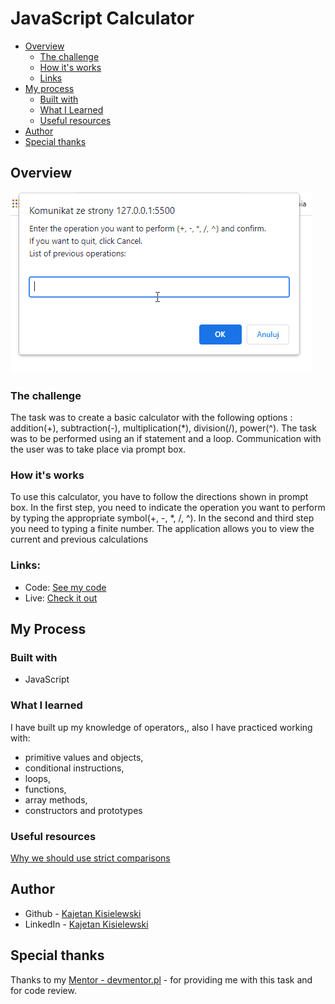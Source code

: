# JavaScript Calculator

- [Overview](#overview)
  - [The challenge](#the-challenge)
  - [How it's works](#how-it's-works)
  - [Links](#links)
- [My process](#my-process)
  - [Built with](#built-with)
  - [What I Learned](#what-i-learned)
  - [Useful resources](#useful-resources)
- [Author](#author)
- [Special thanks](#special-thanks)


## Overview

![](./assets/Animation.gif)

### The challenge

The task was to create a basic calculator with the following options : addition(+), subtraction(-), multiplication(*), division(/), power(^).
The task was to be performed using an if statement and a loop.
Communication with the user was to take place via prompt box.

### How it's works

To use this calculator, you have to follow the directions shown in prompt box.
In the first step, you need to indicate the operation you want to perform by typing the appropriate symbol(+, -, *, /, ^).
In the second and third step you need to typing a finite number.
The application allows you to view the current and previous calculations

### Links:

- Code: [See my code](https://github.com/KajetanKisielewski/JavaScript-Calculator)
- Live: [Check it out](https://kajetankisielewski.github.io/JavaScript-Calculator/)

## My Process

### Built with

- JavaScript

### What I learned

I have built up my knowledge of operators,, also I have practiced working with:
 - primitive values and objects,
 - conditional instructions,
 - loops,
 - functions,
 - array methods,
 - constructors and prototypes

### Useful resources

[Why we should use strict comparisons](https://262.ecma-international.org/5.1/#sec-11.9.3)


## Author

- Github - [Kajetan Kisielewski](https://github.com/KajetanKisielewski)
- LinkedIn - [Kajetan Kisielewski](https://www.linkedin.com/in/kajetan-kisielewski-157b60208/)

## Special thanks

Thanks to my [Mentor - devmentor.pl](https://devmentor.pl/) - for providing me with this task and for code review.


